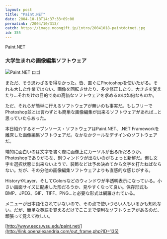 ```yaml
---
layout: post
title: "Paint.NET"
date: 2004-10-18T14:37:33+09:00
permalink: /2004/10/313/
catch: https://image.moongift.jp/intro/20041018-paintdotnet.jpg
id: 355
---
```

Paint.NET  
<!--more-->

### 大学生まれの画像編集ソフトウェア
  

![Paint.NET ロゴ](https://image.moongift.jp/intro/20041018-paintdotnet.jpg "Paint.NET ロゴ")

  

まただ、そう思わざるを得なかった。皆、直ぐにPhotoshopを使いたがる。それも大した作業ではない。画像を回転させたり、多少修正したり、大きさを変えたり…それだけの目的であの高価なソフトウェアを求めるのは如何なものか。

  

ただ、それらが簡単に行えるソフトウェアが無いのも事実だ。もしフリーでPhotoshop並とは言わずとも簡単な画像編集が出来るソフトウェアがあれば…と思っていたらあった。

  

本日紹介するオープンソース・ソフトウェアはPaint.NET、.NET Frameworkを離床した画像編集ソフトウェアだ。なかなかクールなデザインのソフトウェアだ。

  

端的に面白いのは文字を書く際に画像上にカーソルが出る所だろうか。Photoshopでありがちな、別ウィンドウが出ないのがちょっと新鮮だ。但し文字を選択状態に出来ないようで、装飾などは予め決めてから文字を打たねばならない。だが、その分他の画像編集ソフトウェアよりも直感的な感じがする。

  

HistoryやLayer、そしてColorsなどのウィンドウが半透明表示になっている。小さい画面サイズに配慮した形だろうか、見やすくなって良い。保存形式もBMP、JPEG、GIF、TIFF、PNG…と必要な形式は網羅されている。

  

メニューが日本語化されていないので、その点で使いづらい人もいるかも知れない。だが、簡単な英語を覚えるだけでここまで便利なソフトウェアがあるのだ、頑張って覚えて欲しい。

  

  

[http://www.eecs.wsu.edu/paint.net/](http://link.openalexandria.com/out_frame.php?ID=135)

